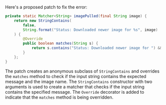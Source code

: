 Here's a proposed patch to fix the error:
```java
private static Matcher<String> imagePulled(final String image) {
    return new StringContains(
        false,
        String.format("Status: Downloaded newer image for %s", image)
    ) {
        @Override
        public boolean matches(String s) {
            return s.contains("Status: Downloaded newer image for ") && s.contains(image);
        }
    };
}
```
The patch creates an anonymous subclass of `StringContains` and overrides the `matches` method to check if the input string contains the expected message and the image name. The `StringContains` constructor with two arguments is used to create a matcher that checks if the input string contains the specified message. The `Override` decorator is added to indicate that the `matches` method is being overridden.